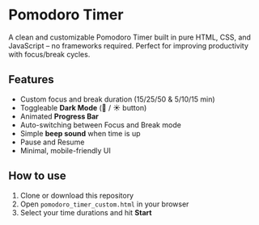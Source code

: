 # Pomodoro Timer

A clean and customizable Pomodoro Timer built in pure HTML, CSS, and JavaScript – no frameworks required. Perfect for improving productivity with focus/break cycles.

## Features

- Custom focus and break duration (15/25/50 & 5/10/15 min)
- Toggleable **Dark Mode** (🌙 / ☀️ button)
- Animated **Progress Bar**
- Auto-switching between Focus and Break mode
- Simple **beep sound** when time is up
- Pause and Resume
- Minimal, mobile-friendly UI


## How to use

1. Clone or download this repository
2. Open `pomodoro_timer_custom.html` in your browser
3. Select your time durations and hit **Start**
